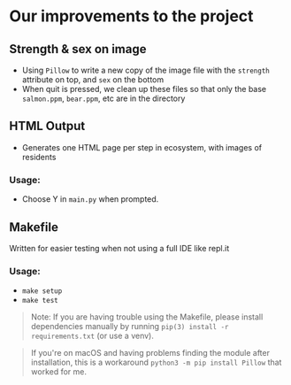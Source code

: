 # Our improvements to the project

## Strength & sex on image
  * Using `Pillow` to write a new copy of the image file with the `strength` attribute on top, and `sex` on the bottom
  * When quit is pressed, we clean up these files so that only the base `salmon.ppm`, `bear.ppm`, etc are in the directory

## HTML Output
  * Generates one HTML page per step in ecosystem, with images of residents
### Usage:
  * Choose Y in `main.py` when prompted.

## Makefile
Written for easier testing when not using a full IDE like repl.it
### Usage:
  * `make setup`
  * `make test`

> Note: If you are having trouble using the Makefile, please install dependencies manually by running `pip(3) install -r requirements.txt` (or use a venv). 

> If you're on macOS and having problems finding the module after installation, this is a workaround `python3 -m pip install Pillow` that worked for me.
